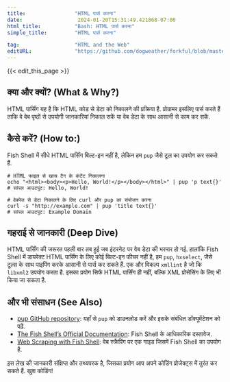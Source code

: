 ```yaml
---
title:                "HTML पार्स करना"
date:                  2024-01-20T15:31:49.421868-07:00
html_title:           "Bash: HTML पार्स करना"
simple_title:         "HTML पार्स करना"

tag:                  "HTML and the Web"
editURL:              "https://github.com/dogweather/forkful/blob/master/content/hi/fish-shell/parsing-html.md"
---
```


{{< edit_this_page >}}

## क्या और क्यों? (What & Why?)
HTML पार्सिंग यह है कि HTML कोड से डेटा को निकालने की प्रक्रिया है. प्रोग्रामर इसलिए पार्स करते हैं ताकि वे वेब पृष्ठों से उपयोगी जानकारियां निकाल सकें या वेब डेटा के साथ आसानी से काम कर सकें.

## कैसे करें? (How to:)
Fish Shell में सीधे HTML पार्सिंग बिल्ट-इन नहीं है, लेकिन हम `pup` जैसे टूल का उपयोग कर सकते हैं.   

```Fish Shell
# HTML फाइल से खास टैग के कंटेंट निकालना
echo "<html><body><p>Hello, World!</p></body></html>" | pup 'p text{}'
# सांपल आउटपुट: Hello, World!
```

```Fish Shell
# वेबपेज से डेटा निकालने के लिए curl और pup का संयोजन करना
curl -s "http://example.com" | pup 'title text{}'
# सांपल आउटपुट: Example Domain
```

## गहराई से जानकारी (Deep Dive)
HTML पार्सिंग की जरूरत पहली बार तब हुई जब इंटरनेट पर वेब डेटा की भरमार हो गई. हालांकि Fish Shell में डायरेक्ट HTML पार्सिंग के लिए कोई बिल्ट-इन फीचर नहीं है, हम `pup`, `hxselect`, जैसे टूल्स के साथ पाइपिंग करके आसानी से पार्स कर सकते हैं. एक और विकल्प `xmllint` है जो कि `libxml2` उपयोग करता है. इसका प्रयोग सिर्फ HTML पार्सिंग ही नहीं, बल्कि XML प्रोसेसिंग के लिए भी किया जा सकता है.

## और भी संसाधन (See Also)
- [pup GitHub repository](https://github.com/ericchiang/pup): यहाँ से `pup` को डाउनलोड करें और इसके संबंधित डॉक्यूमेंटेशन को पढ़ें.
- [The Fish Shell’s Official Documentation](https://fishshell.com/docs/current/index.html): Fish Shell के आधिकारिक दस्तावेज.
- [Web Scraping with Fish Shell](https://medium.com/@edouard_lopez/web-scraping-with-fish-shell-9c02be097688): वेब स्क्रैपिंग पर एक गाइड जिसमें Fish Shell का उपयोग है.

इस लेख की जानकारी संक्षिप्त और तथ्यपरक है, जिसका प्रयोग आप अपने कोडिंग प्रोजेक्ट्स में तुरंत कर सकते हैं. खुश कोडिंग!
